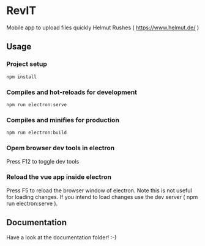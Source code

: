 # RevIT

Mobile app to upload files quickly Helmut Rushes ( https://www.helmut.de/ )

## Usage

### Project setup
```
npm install
```

### Compiles and hot-reloads for development
```
npm run electron:serve
```

### Compiles and minifies for production
```
npm run electron:build
```

### Opem browser dev tools in electron

Press F12 to toggle dev tools

### Reload the vue app inside electron

Press F5 to reload the browser window of electron. Note this is not useful for loading changes.
If you intend to load changes use the dev server ( npm run electron:serve ).

## Documentation

Have a look at the documentation folder! :-)

